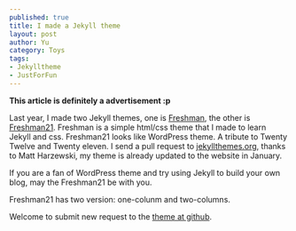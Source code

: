 ```yaml
---
published: true
title: I made a Jekyll theme
layout: post
author: Yu 
category: Toys
tags:
- Jekylltheme
- JustForFun
---
```


**This article is  definitely a advertisement :p**

Last year, I made two Jekyll themes, one is [Freshman](http://yulijia.net/freshman/), the other is [Freshman21](http://yulijia.net/freshman21/). Freshman is a simple html/css theme that I made to learn Jekyll and css. Freshman21 looks like WordPress theme. A tribute to Twenty Twelve and Twenty eleven. I send a pull request to [jekyllthemes.org](http://jekyllthemes.org/), thanks to Matt Harzewski, my theme is already updated to the website in January.

If you are a fan of WordPress theme and try using Jekyll to build your own blog, may the Freshman21 be with you.

Freshman21 has two version: one-colunm and two-columns.

Welcome to submit new request to the [theme at github](https://github.com/yulijia/freshman21).
